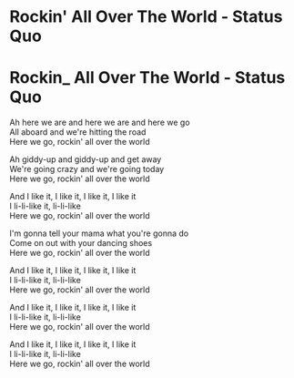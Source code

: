 # Rockin' All Over The World - Status Quo

# Rockin_ All Over The World - Status Quo

Ah here we are and here we are and here we go\
All aboard and we're hitting the road\
Here we go, rockin' all over the world

Ah giddy-up and giddy-up and get away\
We're going crazy and we're going today\
Here we go, rockin' all over the world

And I like it, I like it, I like it, I like it\
I li-li-like it, li-li-like\
Here we go, rockin' all over the world

I'm gonna tell your mama what you're gonna do\
Come on out with your dancing shoes\
Here we go, rockin' all over the world

And I like it, I like it, I like it, I like it\
I li-li-like it, li-li-like\
Here we go, rockin' all over the world

And I like it, I like it, I like it, I like it\
I li-li-like it, li-li-like\
Here we go, rockin' all over the world

And I like it, I like it, I like it, I like it\
I li-li-like it, li-li-like\
Here we go, rockin' all over the world